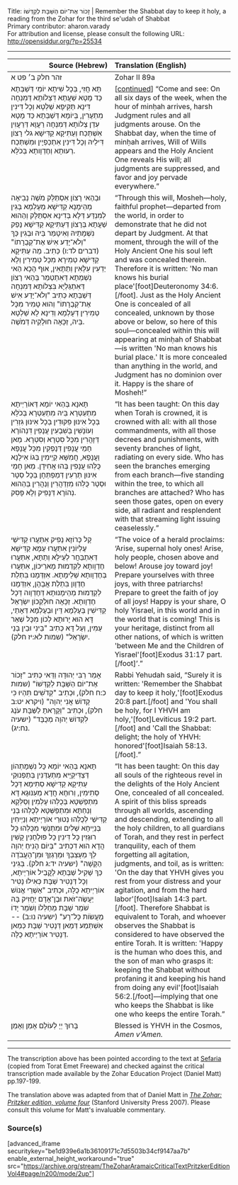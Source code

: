 <html>
<head></head>
<body>
Title: זָכוֹר אֶת־יוֹם הַשַּׁבָּת לְקַדְּשׁוֹ | Remember the Shabbat day to keep it holy, a reading from the Zohar for the third se'udah of Shabbat<br />
Primary contributor: aharon.varady<br />
For attribution and license, please consult the following URL: <a href="http://opensiddur.org/?p=25534">http://opensiddur.org/?p=25534</a>
<p />
<hr />

<table style="margin-left: auto;margin-right: auto;" class="draggable">
<thead><tr><th id="x" style="text-align: right;">Source (Hebrew)</th><th style="text-align: left;">Translation (English)</th></tr></thead>
<tbody>
<tr><td style="vertical-align:top;" width="46%">
<div class="liturgy"><span lang="he">
זהר חלק ב׳ פט א
</span></div></td>
 
<td style="vertical-align:top;" width="53%">
<div class="english">
Zohar II 89a
</div></td></tr>


<tr><td style="vertical-align:top;" width="46%">
<div class="liturgy"><span lang="he">
תָּא חֲזִי, בְּכָל שִׁיתָא יוֹמֵי דְּשַׁבְּתָא כַּד מָטָא שַׁעֲתָא דִּצְלוֹתָא דְּמִנְחָה דִּינָא תַּקִּיפָא שַׁלְטָא וְכָל דִּינִין מִתְעָרִין, בְּיוֹמָא דְּשַׁבְּתָא כַּד מָטָא עִדַן צְלוֹתָא דְּמִנְחָה רַעֲוָא דְּרַעֲוִין אִשְׁתְּכַח וְעַתִּיקָא קַדִּישָׁא גלי רָצוֹן דִּילֵיהּ וְכָל דִּינִין אִתְכַּפְיָין וּמִשְׁתְּכַח רְעוּתָא וְחֶדְוָותָא בְּכֹלָּא.
</span></div></td>
 
<td style="vertical-align:top;" width="53%">
<div class="english">
[<a href="https://opensiddur.org/prayers/solilunar/shabbat/seudah-shniyah/remember-the-shabbat-day-to-keep-it-holy-a-reading-from-the-zohar-for-the-second-seudah-of-shabbat/">continued</a>] “Come and see: On all six days of the week, when the hour of minḥah arrives, harsh Judgment rules and all judgments arouse. On the Shabbat day, when the time of minḥah arrives, Will of Wills appears and the Holy Ancient One reveals His will; all judgments are suppressed, and favor and joy pervade everywhere.”
</div></td></tr>


<tr><td style="vertical-align:top;" width="46%">
<div class="liturgy"><span lang="he">
וּבְהַאי רָצוֹן אִסְתַּלָּק מֹשֶׁה נְבִיאָה מְהֵימָנָא קַדִּישָׁא מֵעָלְמָא בְּגִין לְמִנְדַּע דְּלָא בְּדִינָא אִסְתַּלָּק וְהַהוּא שַׁעֲתָא בְּרָצוֹן דְּעַתִּיקָא קַדִּישָׁא נָפַק נִשְׁמָתֵיהּ וְאִיטָמַּר בֵּיהּ וּבְגִין כַּךְ "וְלֹא־יָדַע אִישׁ אֶת־קְבֻרָתוֹ" <span class="citation">(דברים לד:ו)</span> כְּתִיב. מַה עַתִּיקָא קַדִּישָׁא טְמִירָא מִכָּל טְמִירִין וְלָא יַדְעִין עִלָּאִין וְתַתָּאִין, אוּף הָכָא הַאי נִשְׁמְתָא דְּאִתְטַמַּר בְּהַאי רָצוֹן דְּאִתְגַּלְיָא בִּצְלוֹתָא דְּמִנְחָה דְּשַׁבְּתָא כְּתִיב "וְלֹא־יָדַע אִישׁ אֶת־קְבֻרָתוֹ" וְהוּא טָמִיר מִכָּל טְמִירִין דְּעָלְמָא וְדִינָא לָא שַׁלְטָא בֵּיהּ, זַכָּאָה חוּלָקֵיהּ דְּמֹשֶׁה.
</span></div></td>
 
<td style="vertical-align:top;" width="53%">
<div class="english">
“Through this will, Mosheh—holy, faithful prophet—departed from the world, in order to demonstrate that he did not depart by Judgment. At that moment, through the will of the Holy Ancient One his soul left and was concealed therein. Therefore it is written: 'No man knows his burial place'[foot]Deuteronomy 34:6.[/foot]. Just as the Holy Ancient One is concealed of all concealed, unknown by those above or below, so here of this soul—concealed within this will appearing at minḥah of Shabbat—is written 'No man knows his burial place.' It is more concealed than anything in the world, and Judgment has no dominion over it. Happy is the share of Mosheh!”
</div></td></tr>


<tr><td style="vertical-align:top;" width="46%">
<div class="liturgy"><span lang="he">
תָּאנָא בְּהַאי יוֹמָא דְּאוֹרַיְיתָא מִתְעַטְּרָא בֵּיהּ מִתְעַטְּרָא בְּכֹלָּא בְּכָל אִינּוּן פִּקּוּדִין בְּכָל אִינּוּן גִּזְרִין וְעוֹנָשִׁין בְּשִׁבְעִין עֲנָפִין דִּנְהוֹרָא דְּזָהֲרִין מִכָּל סִטְרָא וְסִטְרָא. מַאן חָמֵי עֲנָפִין דְּנָפְקִין מִכָּל עֲנָפָא וַעֲנָפָא, חֲמִשָּׁא קַיְימִין בְּגוֹ אִילָנָא כֻּלְּהוּ עֲנָפִין בְּהוּ אֲחִידָן. מַאן חָמֵי אִינּוּן תַּרְעִין דְּמַפְתְּחָן בְּכָל סְטָר וּסְטָר כֻּלְּהוּ מִזְדַּהֲרִין וְנַהֲרִין בְּהַהוּא נְהוֹרָא דְּנָפִיק וְלָא פָּסִק.
</span></div></td>
 
<td style="vertical-align:top;" width="53%">
<div class="english">
“It has been taught: On this day when Torah is crowned, it is crowned with all: with all those commandments, with all those decrees and punishments, with seventy branches of light, radiating on every side. Who has seen the branches emerging from each branch—five standing within the tree, to which all branches are attached? Who has seen those gates, open on every side, all radiant and resplendent with that streaming light issuing ceaselessly.”
</div></td></tr>


<tr><td style="vertical-align:top;" width="46%">
<div class="liturgy"><span lang="he">
קָל כָּרוֹזָא נָפִיק אִתְּעֲרוּ קַדִּישֵׁי עֶלְיוֹנִין אִתְּעֲרוּ עַמָּא קַדִּישָׁא דְּאִתְבַּחֲר לְעֵילָּא וְתַתָּא, אִתְּעֲרוּ חֶדְוָותָא לְקַדְמוּת מָארֵיכוֹן, אִתְּעֲרוּ בְּחֶדְוָותָא שְׁלֵימָתָא. אִזְדְּמָנוּ בִּתְלַת חֶדְוָון בִּתְלַת אֲבָהָן, אִזְדְּמָנוּ לְקַדְמוּת מְהֵימָנוּתָא דְּחֶדְוָוה דְּכָל חֶדְוָותָא. זַכָּאָה חוּלְקֵכוֹן יִשְׂרָאֵל קַדִּישִׁין בְּעָלְמָא דֵּין וּבְעָלְמָא דְּאָתֵי, דָּא הוּא יָרוּתָא לְכוֹן מִכָּל שְׁאַר עַמִּין, וְעַל דָּא כְּתִיב "בֵּינִי וּבֵין בְּנֵי יִשְׂרָאֵל" <span class="citation">(שמות לא:יז חלק)</span>. 
</span></div></td>
 
<td style="vertical-align:top;" width="53%">
<div class="english">
“The voice of a herald proclaims: ‘Arise, supernal holy ones! Arise, holy people, chosen above and below! Arouse joy toward joy! Prepare yourselves with three joys, with three patriarchs! Prepare to greet the faith of joy of all joys! Happy is your share, O holy Yisrael, in this world and in the world that is coming! This is your heritage, distinct from all other nations, of which is written 'between Me and the Children of Yisrael'[foot]Exodus 31:17 part.[/foot]’.”
</div></td></tr>


<tr><td style="vertical-align:top;" width="46%">
<div class="liturgy"><span lang="he">
אָמַר רַבִּי יְהוּדָה וַדַּאי כְּתִיב "זָכוֹר אֶת־יוֹם הַשַּׁבָּת לְקַדְּשׁוֹ" <span class="citation">(שמות כ:ח חלק)</span>, וּכְתִיב "קְדֹשִׁים תִּהְיוּ כִּי קָדוֹשׁ אֲנִי יְהוָה" <span class="citation">(ויקרא יט:ב חלק)</span>, וּכְתִיב "וְקָרָאתָ לַשַּׁבָּת עֹנֶג לִקְדוֹשׁ יְהוָה מְכֻבָּד" (ישעיה נח:יג).
</span></div></td>
 
<td style="vertical-align:top;" width="53%">
<div class="english">
Rabbi Yehudah said, “Surely it is written: 'Remember the Shabbat day to keep it holy,'[foot]Exodus 20:8 part.[/foot] and 'You shall be holy, for I YHVH am holy,'[foot]Leviticus 19:2 part.[/foot] and 'Call the Shabbat: delight; the holy of YHVH: honored'[foot]Isaiah 58:13.[/foot].”
</div></td></tr>


<tr><td style="vertical-align:top;" width="46%">
<div class="liturgy"><span lang="he">
תָּאנָא בְּהַאי יוֹמָא כָּל נִשְׁמָתְהוֹן דְּצַדִּיקַיָּיא מִתְעַדְּנִין בְּתַפְנוּקֵי עַתִּיקָא קַדִּישָׁא סְתִימָא דְּכָל סְתִימִין, וְרוּחָא חֲדָא מֵעִנּוּגָא דָּא מִתְפַּשְׁטָא בְּכֻלְּהוּ עָלְמִין וְסַלְּקָא וְנַחְתָּא וּמִתְפַּשְּׁטָא לְכֻלְּהוּ בְּנֵי קַדִּישֵׁי לְכֻלְּהוּ נְטוּרֵי אוֹרַיְיתָא וְנַיְיחִין בְּנַיְיחָא שְׁלִים וּמִתְנְשֵׁי מִכֻּלְּהוּ כָּל רוּגְזִין כָּל דִּינִין כָּל פּוּלְחָנִין קָשִׁין הֲדָא הוּא דִכְתִיב "בְּיוֹם הָנִיחַ יְהוָה לְךָ מֵעָצְבְּךָ וּמֵרָגְזֶךָ וּמִן־הָעֲבֹדָה הַקָּשָׁה" <span class="citation">(ישעיה יד:ג חלק)</span>. בְּגִינֵי כַּךְ שָׁקִיל שַׁבְּתָא לָקֳבֵיל אוֹרַיְיתָא, וְכָל דְּנָטִיר שַׁבָּת כְּאִילּוּ נָטִיר אוֹרַיְיתָא כֻלָּה, וּכְתִיב "אַשְׁרֵי אֱנוֹשׁ יַעֲשֶׂה־זֹּאת וּבֶן־אָדָם יַחֲזִיק בָּהּ שֹׁמֵר שַׁבָּת מֵחַלְּלוֹ וְשֹׁמֵר יָדוֹ מֵעֲשׂוֹת כָּל־רָע" <span class="citation">(ישעיה נו:ב)</span> -- אִשְׁתְּמַע דְּמַאן דְּנָטִיר שַׁבָּת כְּמַאן דְּנָטִיר אוֹרַיְיתָא כֻלָּה.
</span></div></td>
 
<td style="vertical-align:top;" width="53%">
<div class="english">
“It has been taught: On this day all souls of the righteous revel in the delights of the Holy Ancient One, concealed of all concealed. A spirit of this bliss spreads through all worlds, ascending and descending, extending to all the holy children, to all guardians of Torah, and they rest in perfect tranquility, each of them forgetting all agitation, judgments, and toil, as is written: 'On the day that YHVH gives you rest from your distress and your agitation, and from the hard labor'[foot]Isaiah 14:3 part.[/foot]. Therefore Shabbat is equivalent to Torah, and whoever observes the Shabbat is considered to have observed the entire Torah. It is written: 'Happy is the human who does this, and the son of man who grasps it: keeping the Shabbat without profaning it and keeping his hand from doing any evil'[foot]Isaiah 56:2.[/foot]—implying that one who keeps the Shabbat is like one who keeps the entire Torah.”
</div></td></tr>


<tr><td style="vertical-align:top;" width="46%">
<div class="liturgy"><span lang="he">
בָּרוּךְ יְיָ לְעוֹלָם אָמֵן וְאָמֵן׃
</span></div></td>
 
<td style="vertical-align:top;" width="53%">
<div class="english">
Blessed is YHVH in the Cosmos, <em>Amen v'Amen.</em>
</div></td></tr>
</tbody></table>

<hr />

The transcription above has been pointed according to the text at <a href="https://www.sefaria.org/Zohar.2.88b.11?vhe=Torat_Emet_Zohar&lang=he&with=all&lang2=he">Sefaria</a> (copied from Torat Emet Freeware) and checked against the critical transcription made available by the Zohar Education Project (Daniel Matt) pp.197-199.

The translation above was adapted from that of Daniel Matt in <em><a href="https://www.sup.org/books/title/?id=11996">The Zohar: Pritzker edition, volume four</a></em> (Stanford University Press 2007). Please consult this volume for Matt's invaluable commentary. 

<h3>Source(s)</h3>

[advanced_iframe securitykey="be1d939e6a1b36109171c7d5503b34cf9147aa7b" enable_external_height_workaround="true" src="https://archive.org/stream/TheZoharAramaicCriticalTextPritzkerEditionVol4#page/n200/mode/2up"]
</body>
</html>